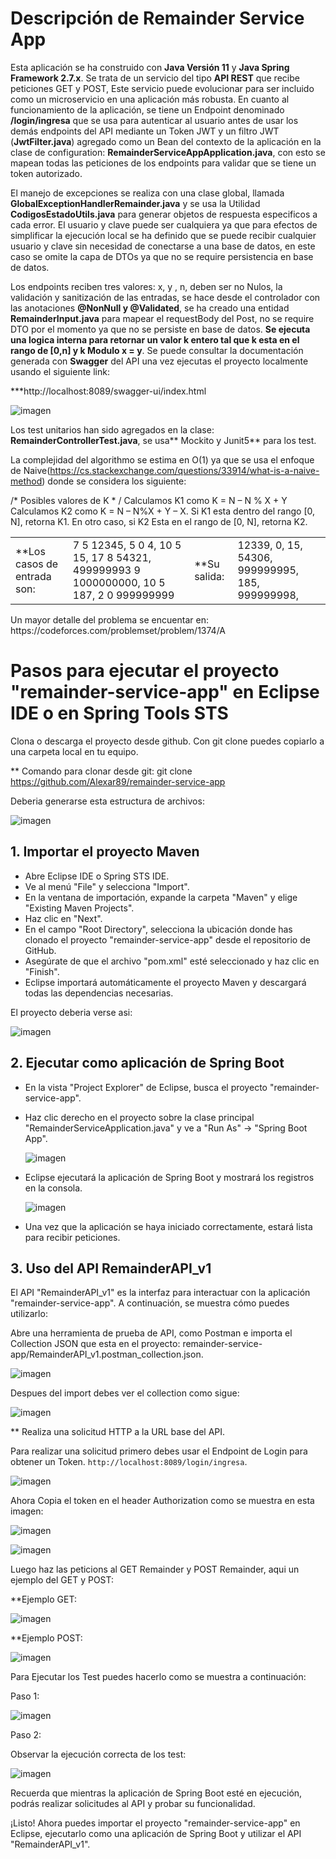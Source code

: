 
# Descripción de Remainder Service App

Esta aplicación se ha construido con **Java Versión 11** y **Java Spring Framework 2.7.x**. Se trata de un servicio del tipo **API REST** que recibe peticiones GET y POST, Este servicio puede evolucionar para ser incluido como un microservicio en una aplicación más robusta. En cuanto al funcionamiento de la aplicación, se tiene un Endpoint denominado **/login/ingresa** que se usa para autenticar al usuario antes de usar los demás endpoints del API mediante un Token JWT y un filtro JWT (**JwtFilter.java**) agregado como un Bean del contexto de la aplicación en la clase de configuration: **RemainderServiceAppApplication.java**, con esto se mapean todas las peticiones de los endpoints para validar que se tiene un token autorizado. 

El manejo de excepciones se realiza con una clase global, llamada **GlobalExceptionHandlerRemainder.java** y se usa la Utilidad **CodigosEstadoUtils.java** para generar objetos de respuesta especificos a cada error. El usuario y clave puede ser cualquiera ya que para efectos de simplificar la ejecución local se ha definido que se puede recibir cualquier usuario y clave sin necesidad de conectarse a una base de datos, en este caso se omite la capa de DTOs ya que no se require persistencia en base de datos.

Los endpoints reciben tres valores: x, y , n, deben ser no Nulos, la validación y sanitización de las entradas, se hace desde el controlador con las anotaciones **@NonNull y @Validated**, se ha creado una entidad **RemainderInput.java** para mapear el requestBody del Post, no se require DTO por el momento ya que no se persiste en base de datos. **Se ejecuta una logica interna para retornar un valor k entero tal que k esta en el rango de [0,n] y k Modulo x = y**. Se puede consultar la documentación generada con **Swagger** del API una vez ejecutas el proyecto localmente usando el siguiente link:

***http://localhost:8089/swagger-ui/index.html

![imagen](https://github.com/Alexar89/remainder-service-app/assets/11586423/5f3ee8d0-d260-469f-9311-53e25a06606e)

Los test unitarios han sido agregados en la clase: **RemainderControllerTest.java**, se usa** Mockito y Junit5** para los test.

La complejidad del algorithmo se estima en O(1) ya que se usa el enfoque de Naive(https://cs.stackexchange.com/questions/33914/what-is-a-naive-method) donde se considera los siguiente:

/*  Posibles valores de K * /
Calculamos K1 como K = N – N % X + Y
Calculamos K2 como K = N – N%X + Y – X.
Si K1 esta dentro del rango [0, N], retorna K1.
En otro caso, si K2 Esta en el rango de [0, N], retorna K2.
<table>
<td>
**Los casos de entrada son:
</td>
<td>
7 5 12345,
5 0 4,
10 5 15,
17 8 54321,
499999993 9 1000000000,
10 5 187,
2 0 999999999
</td>

<td>
**Su salida:
</td>
<td>
12339,
0,
15,
54306,
999999995,
185,
999999998,
</td>
</table>
Un mayor detalle del problema se encuentar en: https://codeforces.com/problemset/problem/1374/A

# Pasos para ejecutar el proyecto "remainder-service-app" en Eclipse IDE o en Spring Tools STS

Clona o descarga el proyecto desde github. Con git clone puedes copiarlo a una carpeta local en tu equipo.

** Comando para clonar desde git: git clone https://github.com/Alexar89/remainder-service-app

Deberia generarse esta estructura de archivos:

![imagen](https://github.com/Alexar89/remainder-service-app/assets/11586423/a951d26b-a17b-4ec7-8e70-e91dab9502ff)

## 1. Importar el proyecto Maven

- Abre Eclipse IDE o Spring STS IDE.
- Ve al menú "File" y selecciona "Import".
- En la ventana de importación, expande la carpeta "Maven" y elige "Existing Maven Projects".
- Haz clic en "Next".
- En el campo "Root Directory", selecciona la ubicación donde has clonado el proyecto "remainder-service-app" desde el repositorio de GitHub.
- Asegúrate de que el archivo "pom.xml" esté seleccionado y haz clic en "Finish".
- Eclipse importará automáticamente el proyecto Maven y descargará todas las dependencias necesarias.

El proyecto deberia verse asi:

![imagen](https://github.com/Alexar89/remainder-service-app/assets/11586423/9e9860aa-42d5-4cb0-8773-f1fca53eb7b6)


## 2. Ejecutar como aplicación de Spring Boot

- En la vista "Project Explorer" de Eclipse, busca el proyecto "remainder-service-app".
- Haz clic derecho en el proyecto sobre la clase principal "RemainderServiceApplication.java" y ve a "Run As" -> "Spring Boot App".
  
  ![imagen](https://github.com/Alexar89/remainder-service-app/assets/11586423/ac4d0ed4-834a-4764-9171-d7c703eecaaf)

- Eclipse ejecutará la aplicación de Spring Boot y mostrará los registros en la consola.
  
  ![imagen](https://github.com/Alexar89/remainder-service-app/assets/11586423/e756aeaf-6cce-4a01-9099-fe0089479b0c)

- Una vez que la aplicación se haya iniciado correctamente, estará lista para recibir peticiones.

## 3. Uso del API RemainderAPI_v1

El API "RemainderAPI_v1" es la interfaz para interactuar con la aplicación "remainder-service-app". A continuación, se muestra cómo puedes utilizarlo:

Abre una herramienta de prueba de API, como Postman e importa el Collection JSON que esta en el proyecto: remainder-service-app/RemainderAPI_v1.postman_collection.json.

![imagen](https://github.com/Alexar89/remainder-service-app/assets/11586423/dc08c875-6591-4b6e-b826-8123ba4a8324)

Despues del import debes ver el collection como sigue:

![imagen](https://github.com/Alexar89/remainder-service-app/assets/11586423/7d9af20d-f142-414b-a014-23e853ab4ca9)


** Realiza una solicitud HTTP a la URL base del API.

Para realizar una solicitud primero debes usar el Endpoint de Login para obtener un Token.
	 `http://localhost:8089/login/ingresa`.
  
![imagen](https://github.com/Alexar89/remainder-service-app/assets/11586423/214a05ff-0b4c-4b65-bcb3-d350edec7624)


Ahora Copia el token en el header Authorization como se muestra en esta imagen:


![imagen](https://github.com/Alexar89/remainder-service-app/assets/11586423/944d17e2-6238-4b7c-9441-297e5e4a7942)

![imagen](https://github.com/Alexar89/remainder-service-app/assets/11586423/a769e46e-8121-4191-ac7c-9e7b4912bf5f)


Luego haz las peticions al GET Remainder y POST Remainder, aqui un ejemplo del GET y POST:

**Ejemplo GET:

![imagen](https://github.com/Alexar89/remainder-service-app/assets/11586423/949a6006-9cef-4615-a78e-8d230c919916)


**Ejemplo POST:

![imagen](https://github.com/Alexar89/remainder-service-app/assets/11586423/ddf8bc81-2449-4d7c-b942-b3a7015630a8)


Para Ejecutar los Test puedes hacerlo como se muestra a continuación:

 Paso 1:
 
 ![imagen](https://github.com/Alexar89/remainder-service-app/assets/11586423/6441c527-018a-46b6-99a5-eb307d9a22ea)

Paso 2: 

Observar la ejecución correcta de los test:

![imagen](https://github.com/Alexar89/remainder-service-app/assets/11586423/2576a4e7-5a3f-4ad0-8b43-694fe6a1f62c)


Recuerda que mientras la aplicación de Spring Boot esté en ejecución, podrás realizar solicitudes al API y probar su funcionalidad.

¡Listo! Ahora puedes importar el proyecto "remainder-service-app" en Eclipse, ejecutarlo como una aplicación de Spring Boot y utilizar el API "RemainderAPI_v1".


